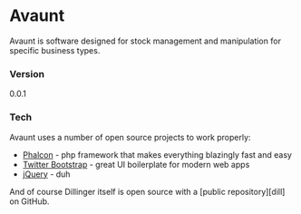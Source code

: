 # Avaunt

Avaunt is software designed for stock management and manipulation for specific business types.

### Version
0.0.1

### Tech

Avaunt uses a number of open source projects to work properly:

* [Phalcon] - php framework that makes everything blazingly fast and easy
* [Twitter Bootstrap] - great UI boilerplate for modern web apps
* [jQuery] - duh

And of course Dillinger itself is open source with a [public repository][dill]
 on GitHub.

   [Twitter Bootstrap]: <http://twitter.github.com/bootstrap/>
   [Phalcon]: <https://phalconphp.com/en/>
   [jQuery]: <https://jquery.com/>


